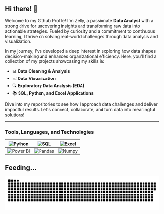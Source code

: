 ## Hi there! 👋


Welcome to my Github Profile! I'm Zelly, a passionate **Data Analyst** with a strong drive for uncovering insights and transforming raw data into actionable strategies. Fueled by curiosity and a commitment to continuous learning, I thrive on solving real-world challenges through data analysis and visualization.  

In my journey, I've developed a deep interest in exploring how data shapes decision-making and enhances organizational efficiency. Here, you'll find a collection of my projects showcasing my skills in:  

- 📊 **Data Cleaning & Analysis**  
- 📈 **Data Visualization**  
- 🔍 **Exploratory Data Analysis (EDA)**  
- 📚 **SQL, Python, and Excel Applications**  

Dive into my repositories to see how I approach data challenges and deliver impactful results. Let's connect, collaborate, and turn data into meaningful solutions!  

---
### Tools, Languages, and Technologies  

| ![Python](https://img.shields.io/badge/Python-3776AB?style=for-the-badge&logo=python&logoColor=white) | ![SQL](https://img.shields.io/badge/SQL-316192?style=for-the-badge&logo=postgresql&logoColor=white) | ![Excel](https://img.shields.io/badge/Excel-217346?style=for-the-badge&logo=microsoft-excel&logoColor=white) |
|-------------------------------------------------------------------------------------------------------|----------------------------------------------------------------------------------------------------|------------------------------------------------------------------------------------------------------------|
| ![Power BI](https://img.shields.io/badge/Power%20BI-F2C811?style=for-the-badge&logo=powerbi&logoColor=black) | ![Pandas](https://img.shields.io/badge/Pandas-150458?style=for-the-badge&logo=pandas&logoColor=white) | ![Numpy](https://img.shields.io/badge/Numpy-013243?style=for-the-badge&logo=numpy&logoColor=white)          |






## Feeding...
![Snake animation](https://raw.githubusercontent.com/zellyirigon/zellyirigon/output/github-contribution-grid-snake-dark.svg)


